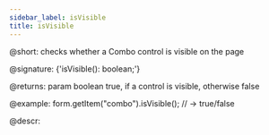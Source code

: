 ```yaml
---
sidebar_label: isVisible
title: isVisible
---          
```


@short: checks whether a Combo control is visible on the page

@signature: {'isVisible(): boolean;'}

@returns:
param   boolean     true, if a control is visible, otherwise false

@example:
form.getItem("combo").isVisible(); 
// -> true/false

@descr:
